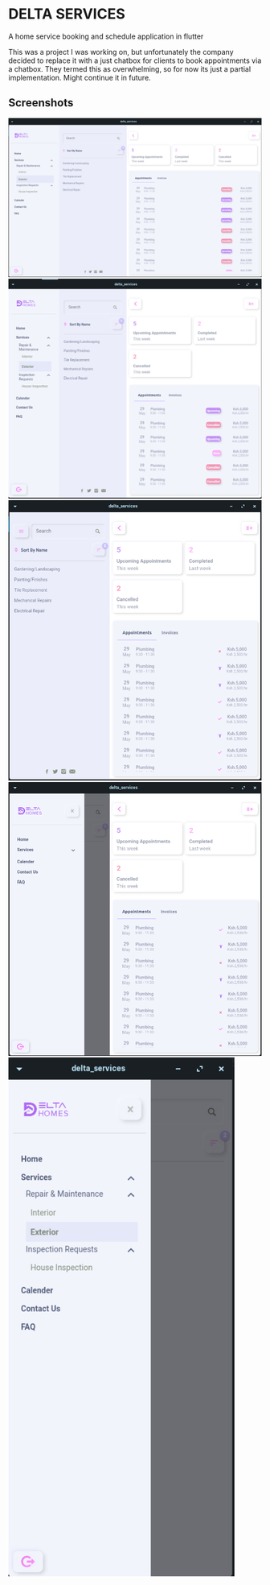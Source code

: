 # DELTA SERVICES

A home service booking and schedule application in flutter

This was a project I was working on, but unfortunately the company decided to replace it with a just chatbox for clients to book appointments via a chatbox. They termed this as overwhelming, so for now its just a partial implementation. Might continue it in future.

## Screenshots
<img src="screenshot/img01.png" width=720em/>
<img src="screenshot/img02.png" width=620em/>
<img src="screenshot/img03.png" width=620em/>
<img src="screenshot/img04.png" width=620em/>
<img src="screenshot/img05.png" width=450em/>